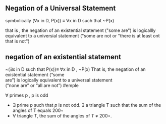## Negation of a Universal Statement 
symbolically 
	($\forall$x in D, P(x)) $\equiv$ $\forall$x in D such that ~P(x) 

that is , the negation of an existential statement ("some are") is logicallly equivalent to a universial statement ("some are not or "there is at least  ont that is not")

## negation of an existential statement 

~($\exists$x in D such that P(x))$\equiv$ $\forall$x in D , ~P(x) 
That is, the negation of an existential statement (“some  
are”) is logically equivalent to a universal statement  
(“none are” or “all are not”)
#emple

$\forall$ primes p , p is odd 
- $\exists$ prime $p$ such that $p$ is not odd.
$\exists$ a triangle T such that the sum of the angles of T equals 200$\circ$ 
- $\forall$ triangle $T$, the sum of the angles of $T$ $\neq$ 200$\circ$.